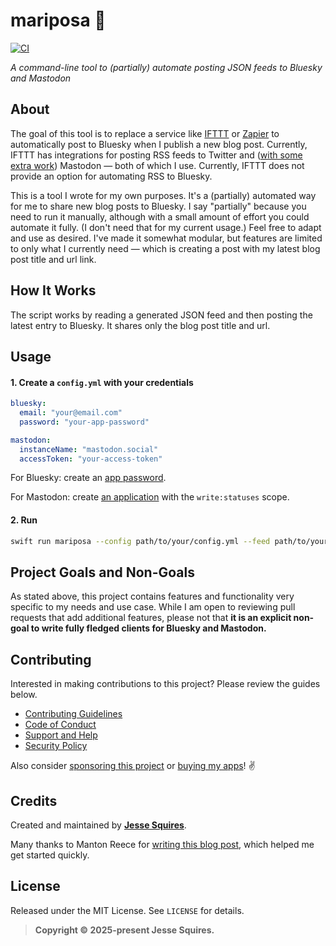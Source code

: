 # mariposa 🦋

[![CI](https://github.com/jessesquires/mariposa/actions/workflows/ci.yml/badge.svg)](https://github.com/jessesquires/mariposa/actions/workflows/ci.yml)

*A command-line tool to (partially) automate posting JSON feeds to Bluesky and Mastodon*

## About

The goal of this tool is to replace a service like [IFTTT](https://ifttt.com) or [Zapier](https://zapier.com) to automatically post to Bluesky when I publish a new blog post. Currently, IFTTT has integrations for posting RSS feeds to Twitter and ([with some extra work](https://www.jessesquires.com/blog/2022/12/15/rss-to-mastodon/)) Mastodon — both of which I use. Currently, IFTTT does not provide an option for automating RSS to Bluesky.

This is a tool I wrote for my own purposes. It's a (partially) automated way for me to share new blog posts to Bluesky. I say "partially" because you need to run it manually, although with a small amount of effort you could automate it fully. (I don't need that for my current usage.) Feel free to adapt and use as desired. I've made it somewhat modular, but features are limited to only what I currently need — which is creating a post with my latest blog post title and url link.

## How It Works

The script works by reading a generated JSON feed and then posting the latest entry to Bluesky. It shares only the blog post title and url.

## Usage

#### 1. Create a `config.yml` with your credentials

```yaml
bluesky:
  email: "your@email.com"
  password: "your-app-password"

mastodon:
  instanceName: "mastodon.social"
  accessToken: "your-access-token"
```

For Bluesky: create an [app password](https://bsky.app/settings/app-passwords).

For Mastodon: create [an application](https://mastodon.social/settings/applications) with the `write:statuses` scope.

#### 2. Run

```bash
swift run mariposa --config path/to/your/config.yml --feed path/to/your/feed.json
```

## Project Goals and Non-Goals

As stated above, this project contains features and functionality very specific to my needs and use case. While I am open to reviewing pull requests that add additional features, please not that **it is an explicit non-goal to write fully fledged clients for Bluesky and Mastodon.**

## Contributing

Interested in making contributions to this project? Please review the guides below.

- [Contributing Guidelines](https://github.com/jessesquires/.github/blob/main/CONTRIBUTING.md)
- [Code of Conduct](https://github.com/jessesquires/.github/blob/main/CODE_OF_CONDUCT.md)
- [Support and Help](https://github.com/jessesquires/.github/blob/main/SUPPORT.md)
- [Security Policy](https://github.com/jessesquires/.github/blob/main/SECURITY.md)

Also consider [sponsoring this project](https://github.com/sponsors/jessesquires) or [buying my apps](https://www.hexedbits.com)! ✌️

## Credits

Created and maintained by [**Jesse Squires**](https://www.jessesquires.com).

Many thanks to Manton Reece for [writing this blog post](https://www.manton.org/2023/04/29/getting-started-with.html), which helped me get started quickly.

## License

Released under the MIT License. See `LICENSE` for details.

> **Copyright &copy; 2025-present Jesse Squires.**
